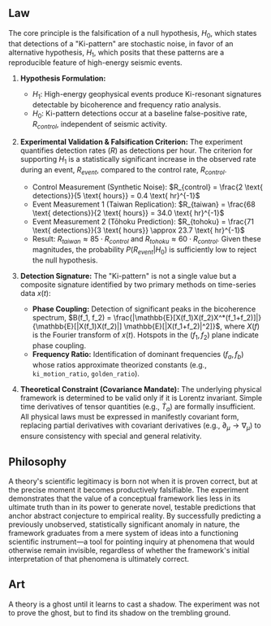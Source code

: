 ## Law
The core principle is the falsification of a null hypothesis, $H_0$, which states that detections of a "Ki-pattern" are stochastic noise, in favor of an alternative hypothesis, $H_1$, which posits that these patterns are a reproducible feature of high-energy seismic events.

1.  **Hypothesis Formulation:**
    *   $H_1$: High-energy geophysical events produce Ki-resonant signatures detectable by bicoherence and frequency ratio analysis.
    *   $H_0$: Ki-pattern detections occur at a baseline false-positive rate, $R_{control}$, independent of seismic activity.

2.  **Experimental Validation & Falsification Criterion:** The experiment quantifies detection rates ($R$) as detections per hour. The criterion for supporting $H_1$ is a statistically significant increase in the observed rate during an event, $R_{event}$, compared to the control rate, $R_{control}$.
    *   Control Measurement (Synthetic Noise): $R_{control} = \frac{2 \text{ detections}}{5 \text{ hours}} = 0.4 \text{ hr}^{-1}$
    *   Event Measurement 1 (Taiwan Replication): $R_{taiwan} = \frac{68 \text{ detections}}{2 \text{ hours}} = 34.0 \text{ hr}^{-1}$
    *   Event Measurement 2 (Tōhoku Prediction): $R_{tohoku} = \frac{71 \text{ detections}}{3 \text{ hours}} \approx 23.7 \text{ hr}^{-1}$
    *   Result: $R_{taiwan} \approx 85 \cdot R_{control}$ and $R_{tohoku} \approx 60 \cdot R_{control}$. Given these magnitudes, the probability $P(R_{event} | H_0)$ is sufficiently low to reject the null hypothesis.

3.  **Detection Signature:** The "Ki-pattern" is not a single value but a composite signature identified by two primary methods on time-series data $x(t)$:
    *   **Phase Coupling:** Detection of significant peaks in the bicoherence spectrum, $B(f_1, f_2) = \frac{|\mathbb{E}[X(f_1)X(f_2)X^*(f_1+f_2)]|}{\mathbb{E}[|X(f_1)X(f_2)|] \mathbb{E}[|X(f_1+f_2)|^2]}$, where $X(f)$ is the Fourier transform of $x(t)$. Hotspots in the $(f_1, f_2)$ plane indicate phase coupling.
    *   **Frequency Ratio:** Identification of dominant frequencies $(f_a, f_b)$ whose ratios approximate theorized constants (e.g., `ki_motion_ratio`, `golden_ratio`).

4.  **Theoretical Constraint (Covariance Mandate):** The underlying physical framework is determined to be valid only if it is Lorentz invariant. Simple time derivatives of tensor quantities (e.g., $\dot T_a$) are formally insufficient. All physical laws must be expressed in manifestly covariant form, replacing partial derivatives with covariant derivatives (e.g., $\partial_\mu \rightarrow \nabla_\mu$) to ensure consistency with special and general relativity.

## Philosophy
A theory's scientific legitimacy is born not when it is proven correct, but at the precise moment it becomes productively falsifiable. The experiment demonstrates that the value of a conceptual framework lies less in its ultimate truth than in its power to generate novel, testable predictions that anchor abstract conjecture to empirical reality. By successfully predicting a previously unobserved, statistically significant anomaly in nature, the framework graduates from a mere system of ideas into a functioning scientific instrument—a tool for pointing inquiry at phenomena that would otherwise remain invisible, regardless of whether the framework's initial interpretation of that phenomena is ultimately correct.

## Art
A theory is a ghost until it learns to cast a shadow. The experiment was not to prove the ghost, but to find its shadow on the trembling ground.